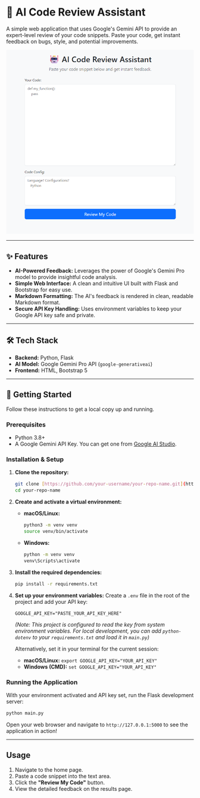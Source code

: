 # 🤖 AI Code Review Assistant

A simple web application that uses Google's Gemini API to provide an expert-level review of your code snippets. Paste your code, get instant feedback on bugs, style, and potential improvements.

![alt text](image.png)

---

## ✨ Features

* **AI-Powered Feedback:** Leverages the power of Google's Gemini Pro model to provide insightful code analysis.
* **Simple Web Interface:** A clean and intuitive UI built with Flask and Bootstrap for easy use.
* **Markdown Formatting:** The AI's feedback is rendered in clean, readable Markdown format.
* **Secure API Key Handling:** Uses environment variables to keep your Google API key safe and private.

---

## 🛠️ Tech Stack

* **Backend:** Python, Flask
* **AI Model:** Google Gemini Pro API (`google-generativeai`)
* **Frontend:** HTML, Bootstrap 5

---

## 🚀 Getting Started

Follow these instructions to get a local copy up and running.

### Prerequisites

* Python 3.8+
* A Google Gemini API Key. You can get one from [Google AI Studio](https://aistudio.google.com/).

### Installation & Setup

1.  **Clone the repository:**
    ```sh
    git clone [https://github.com/your-username/your-repo-name.git](https://github.com/xabhaytiwari/code-review.git)
    cd your-repo-name
    ```

2.  **Create and activate a virtual environment:**
    * **macOS/Linux:**
        ```sh
        python3 -m venv venv
        source venv/bin/activate
        ```
    * **Windows:**
        ```sh
        python -m venv venv
        venv\Scripts\activate
        ```

3.  **Install the required dependencies:**
    ```sh
    pip install -r requirements.txt
    ```

4.  **Set up your environment variables:**
    Create a `.env` file in the root of the project and add your API key:
    ```
    GOOGLE_API_KEY="PASTE_YOUR_API_KEY_HERE"
    ```
    *(Note: This project is configured to read the key from system environment variables. For local development, you can add `python-dotenv` to your `requirements.txt` and load it in `main.py`)*

    Alternatively, set it in your terminal for the current session:
    * **macOS/Linux:** `export GOOGLE_API_KEY="YOUR_API_KEY"`
    * **Windows (CMD):** `set GOOGLE_API_KEY="YOUR_API_KEY"`

### Running the Application

With your environment activated and API key set, run the Flask development server:

```sh
python main.py
```

Open your web browser and navigate to `http://127.0.0.1:5000` to see the application in action!

---

## Usage

1.  Navigate to the home page.
2.  Paste a code snippet into the text area.
3.  Click the **"Review My Code"** button.
4.  View the detailed feedback on the results page.